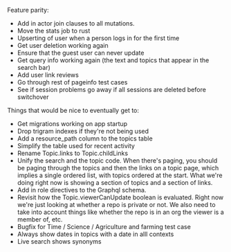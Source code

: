 Feature parity:
* Add in actor join clauses to all mutations.
* Move the stats job to rust
* Upserting of user when a person logs in for the first time
* Get user deletion working again
* Ensure that the guest user can never update
* Get query info working again (the text and topics that appear in the search bar)
* Add user link reviews
* Go through rest of pageinfo test cases
* See if session problems go away if all sessions are deleted before switchover


Things that would be nice to eventually get to:
* Get migrations working on app startup
* Drop trigram indexes if they're not being used
* Add a resource_path column to the topics table
* Simplify the table used for recent activity
* Rename Topic.links to Topic.childLinks
* Unify the search and the topic code.  When there's paging, you should be paging through the topics and then the links on a topic page, which implies a single ordered list, with topics ordered at the start.  What we're doing right now is showing a section of topics and a section of links.
* Add in role directives to the Graphql schema.
* Revisit how the Topic.viewerCanUpdate boolean is evaluated.  Right now we're just looking at whether a repo is private or not.  We also need to take into account things like whether the repo is in an org the viewer is a member of, etc.
* Bugfix for Time / Science / Agriculture and farming test case
* Always show dates in topics with a date in alll contexts
* Live search shows synonyms

